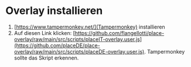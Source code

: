 # Overlay installieren

1. [https://www.tampermonkey.net/](Tampermonkey) installieren
2. Auf diesen Link klicken: [https://github.com/flangellotti/place-overlay/raw/main/src/scripts/placeIT-overlay.user.js](https://github.com/placeDE/place-overlay/raw/main/src/scripts/placeDE-overlay.user.js). Tampermonkey sollte das Skript erkennen.
